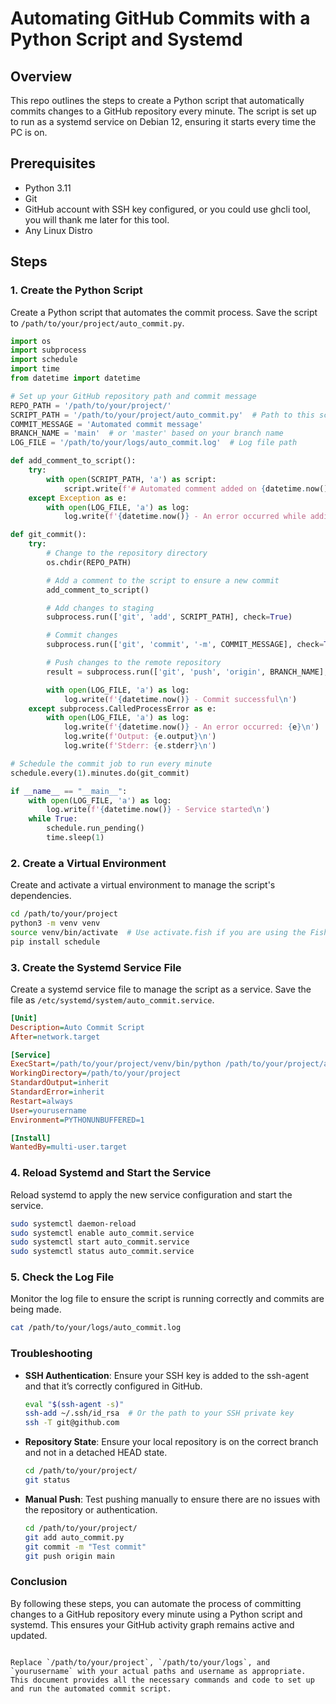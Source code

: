 # Automating GitHub Commits with a Python Script and Systemd

## Overview
This repo outlines the steps to create a Python script that automatically commits changes to a GitHub repository every minute. The script is set up to run as a systemd service on Debian 12, ensuring it starts every time the PC is on.

## Prerequisites
- Python 3.11
- Git
- GitHub account with SSH key configured, or you could use ghcli tool, you will thank me later for this tool.
- Any Linux Distro

## Steps

### 1. Create the Python Script

Create a Python script that automates the commit process. Save the script to `/path/to/your/project/auto_commit.py`.

```python
import os
import subprocess
import schedule
import time
from datetime import datetime

# Set up your GitHub repository path and commit message
REPO_PATH = '/path/to/your/project/'
SCRIPT_PATH = '/path/to/your/project/auto_commit.py'  # Path to this script
COMMIT_MESSAGE = 'Automated commit message'
BRANCH_NAME = 'main'  # or 'master' based on your branch name
LOG_FILE = '/path/to/your/logs/auto_commit.log'  # Log file path

def add_comment_to_script():
    try:
        with open(SCRIPT_PATH, 'a') as script:
            script.write(f'# Automated comment added on {datetime.now().strftime("%Y-%m-%d %H:%M:%S")}\n')
    except Exception as e:
        with open(LOG_FILE, 'a') as log:
            log.write(f'{datetime.now()} - An error occurred while adding a comment to the script: {e}\n')

def git_commit():
    try:
        # Change to the repository directory
        os.chdir(REPO_PATH)

        # Add a comment to the script to ensure a new commit
        add_comment_to_script()

        # Add changes to staging
        subprocess.run(['git', 'add', SCRIPT_PATH], check=True)

        # Commit changes
        subprocess.run(['git', 'commit', '-m', COMMIT_MESSAGE], check=True)

        # Push changes to the remote repository
        result = subprocess.run(['git', 'push', 'origin', BRANCH_NAME], check=True, capture_output=True, text=True)

        with open(LOG_FILE, 'a') as log:
            log.write(f'{datetime.now()} - Commit successful\n')
    except subprocess.CalledProcessError as e:
        with open(LOG_FILE, 'a') as log:
            log.write(f'{datetime.now()} - An error occurred: {e}\n')
            log.write(f'Output: {e.output}\n')
            log.write(f'Stderr: {e.stderr}\n')

# Schedule the commit job to run every minute
schedule.every(1).minutes.do(git_commit)

if __name__ == "__main__":
    with open(LOG_FILE, 'a') as log:
        log.write(f'{datetime.now()} - Service started\n')
    while True:
        schedule.run_pending()
        time.sleep(1)
```

### 2. Create a Virtual Environment

Create and activate a virtual environment to manage the script's dependencies.

```bash
cd /path/to/your/project
python3 -m venv venv
source venv/bin/activate  # Use activate.fish if you are using the Fish shell
pip install schedule
```

### 3. Create the Systemd Service File

Create a systemd service file to manage the script as a service. Save the file as `/etc/systemd/system/auto_commit.service`.

```ini
[Unit]
Description=Auto Commit Script
After=network.target

[Service]
ExecStart=/path/to/your/project/venv/bin/python /path/to/your/project/auto_commit.py
WorkingDirectory=/path/to/your/project
StandardOutput=inherit
StandardError=inherit
Restart=always
User=yourusername
Environment=PYTHONUNBUFFERED=1

[Install]
WantedBy=multi-user.target
```

### 4. Reload Systemd and Start the Service

Reload systemd to apply the new service configuration and start the service.

```bash
sudo systemctl daemon-reload
sudo systemctl enable auto_commit.service
sudo systemctl start auto_commit.service
sudo systemctl status auto_commit.service
```

### 5. Check the Log File

Monitor the log file to ensure the script is running correctly and commits are being made.

```bash
cat /path/to/your/logs/auto_commit.log
```

### Troubleshooting

- **SSH Authentication**: Ensure your SSH key is added to the ssh-agent and that it’s correctly configured in GitHub.

  ```bash
  eval "$(ssh-agent -s)"
  ssh-add ~/.ssh/id_rsa  # Or the path to your SSH private key
  ssh -T git@github.com
  ```

- **Repository State**: Ensure your local repository is on the correct branch and not in a detached HEAD state.

  ```bash
  cd /path/to/your/project/
  git status
  ```

- **Manual Push**: Test pushing manually to ensure there are no issues with the repository or authentication.

  ```bash
  cd /path/to/your/project/
  git add auto_commit.py
  git commit -m "Test commit"
  git push origin main
  ```

### Conclusion

By following these steps, you can automate the process of committing changes to a GitHub repository every minute using a Python script and systemd. This ensures your GitHub activity graph remains active and updated.
```

Replace `/path/to/your/project`, `/path/to/your/logs`, and `yourusername` with your actual paths and username as appropriate. This document provides all the necessary commands and code to set up and run the automated commit script.
